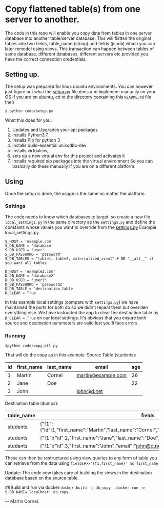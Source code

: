 # Copy flattened table(s) from one server to another.

The code in this repo will enable you copy data from tables in one server database into another table/server database. This will flatten the original tables into two fields, table_name (string) and fields (jsonb) which you can later remodel using views. This transaction can happen between tables of same database, different databases, different servers etc provided you have the correct connection credentials.
  

## Setting up.  
The setup was prepared for linux ubuntu environments. You can however just figure out what the [setup.py](https://github.com/ocornel/db_copy/blob/master/code/setup.py) file does and implement manually on your OS
If you are on ubuntu, 
cd to the directory containing this `README.md` file then  

    $ python code/setup.py
What this does for you:

 1. Updates and Upgrades your apt packages
 2. Installs Python3.7,
 3. Installs Pip for python 3
 4. Installs build-essential unixodbc-dev
 5. Installs virtualenv, 
 6. sets up a new virtual env for this project and activates it
 7. Installs required pip packages into the virtual environment
So you can basically do these manually if you are on a different platform.

## Using
Once the setup is done, the usage is the same no matter the platform.

### Settings
The code needs to know which databases to target. so create a new file `local_settings.py` in the same directory as the `settings.py` and define the constants whose values you want to override from the [settings.py](https://github.com/ocornel/db_copy/blob/master/code/settings.py)
Example local_settings.py

    S_HOST = 'example.com'  
    S_DB_NAME = 'database'  
    S_DB_USER = 'user'  
    S_DB_PASSWORD = 'password'  
    S_DB_TABLES = "table1, table2, materialized_view1" # OR "__all__" if you want all tables  
      
    D_HOST = 'example2.com'  
    D_DB_NAME = 'database2'  
    D_DB_USER = 'user2'  
    D_DB_PASSWORD = 'password2'  
    D_DB_TABLE = 'destination_table'
    D_CLEAR = True
In this example local settings (compare with `settings.py`) we have maintained the ports for both db so we didn't repeat them but overiden everything else. We have instructed the app to clear the destination table by `D_CLEAR = True` on our local settings.
It's obvious that you ensure both source and destination parameters are valid lest you'll face errors.

### Running
    $python code/copy_etl.py
That will do the copy as in this example:
Source Table (students):

| id | first_name | last_name | email              | age |
|----|------------|-----------|--------------------|-----|
| 1  | Martin     | Cornel    | martin@example.com | 26  |
| 2  | Jane       | Doe       |                    | 22  |
| 3  | John       |           | john@d.net         |     |

Destination table (dumps):

| table_name | fields                                                                                           |
|------------|--------------------------------------------------------------------------------------------------|
| students   | {"f1":{"id":1,"first_name":"Martin","last_name":"Cornel","email":"martin@example.com","age":26}} |
| students   | {"f1":{"id":2,"first_name":"Jane","last_name":"Doe","age":22}}                                   |
| students   | {"f1":{"id":3,"first_name":"John","email":"john@d.net"}}                                         |

These can then be restructured using view queries to any form of table you can retrieve from the data using `fields#>>'{f1,first_name}' as first_name`

Update: The code now takes care of building the views in the destination database based on the source table.

##Build and run via docker
```docker build -t db_copy .```
```docker run -e S_DB_NAME='localhost' db_copy```


-- Martin Cornel.